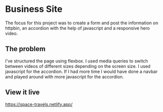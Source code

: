 # Business Site

The focus for this project was to create a form and post the information on httpbin, an accordion with the help of javascript and a responsive hero video. 

## The problem

I've structured the page using flexbox. I used media queries to switch between videos of different sizes depending on the screen size. I used javascript for the accordion.
If I had more time I would have done a navbar and played around with more javascript for the accordion.

## View it live

https://space-travels.netlify.app/